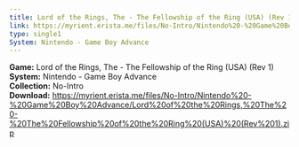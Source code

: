 ```yaml
---
title: Lord of the Rings, The - The Fellowship of the Ring (USA) (Rev 1)
link: https://myrient.erista.me/files/No-Intro/Nintendo%20-%20Game%20Boy%20Advance/Lord%20of%20the%20Rings,%20The%20-%20The%20Fellowship%20of%20the%20Ring%20(USA)%20(Rev%201).zip
type: single1
System: Nintendo - Game Boy Advance
---
```

<b>Game:</b> Lord of the Rings, The - The Fellowship of the Ring (USA) (Rev 1)<br>
<b>System:</b> Nintendo - Game Boy Advance<br>
<b>Collection:</b> No-Intro<br>
<b>Download:</b> https://myrient.erista.me/files/No-Intro/Nintendo%20-%20Game%20Boy%20Advance/Lord%20of%20the%20Rings,%20The%20-%20The%20Fellowship%20of%20the%20Ring%20(USA)%20(Rev%201).zip
